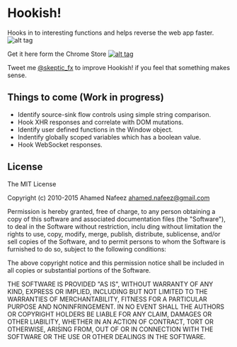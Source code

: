# Hookish!
Hooks in to interesting functions and helps reverse the web app faster.
![alt tag](https://raw.githubusercontent.com/skepticfx/hookish/master/assets/github/hook128.png)

Get it here form the Chrome Store <a href="https://chrome.google.com/webstore/detail/hookish/alndlomanifdcgjkdedlkpgobcefcapn?hl=en" target="_blank">![alt tag](https://raw.githubusercontent.com/skepticfx/hookish/master/assets/github/chromestore.png)</a>

Tweet me [@skeptic_fx](https://twitter.com/skeptic_fx) to improve Hookish! if you feel that something makes sense.


## Things to come (Work in progress)

* Identify source-sink flow controls using simple string comparison.
* Hook XHR responses and correlate with DOM mutations.
* Identify user defined functions in the Window object.
* Indentify globally scoped variables which has a boolean value.
* Hook WebSocket responses.


## License

The MIT License

Copyright (c) 2010-2015 Ahamed Nafeez <ahamed.nafeez@gmail.com>

Permission is hereby granted, free of charge, to any person obtaining a copy
of this software and associated documentation files (the "Software"), to deal
in the Software without restriction, inclu ding without limitation the rights
to use, copy, modify, merge, publish, distribute, sublicense, and/or sell
copies of the Software, and to permit persons to whom the Software is
furnished to do so, subject to the following conditions:

The above copyright notice and this permission notice shall be included in
all copies or substantial portions of the Software.

THE SOFTWARE IS PROVIDED "AS IS", WITHOUT WARRANTY OF ANY KIND, EXPRESS OR
IMPLIED, INCLUDING BUT NOT LIMITED TO THE WARRANTIES OF MERCHANTABILITY,
FITNESS FOR A PARTICULAR PURPOSE AND NONINFRINGEMENT. IN NO EVENT SHALL THE
AUTHORS OR COPYRIGHT HOLDERS BE LIABLE FOR ANY CLAIM, DAMAGES OR OTHER
LIABILITY, WHETHER IN AN ACTION OF CONTRACT, TORT OR OTHERWISE, ARISING FROM,
OUT OF OR IN CONNECTION WITH THE SOFTWARE OR THE USE OR OTHER DEALINGS IN
THE SOFTWARE.
